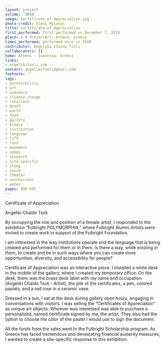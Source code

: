 ```yaml
---
layout: project
volume: '2019'
image: Certificate_of_Appreciation.jpg
photo_credit: Eleni Mylonas
title: Certificate of Appreciation
first_performed: first performed on December 7, 2019
place: I-D ProjectArt, Athens, Greece
times_performed: performed once in 2019
contributor: Angeliki Chaido Tsoli
collaborators: []
home: Athens - Ioannina, Greece
links:
- angelikitsoli.com
contact: angelikitsoli@gmail.com
footnote: ''
tags:
- accessibility
- art
- audience
- climate change
- conscious
- death
- earth
- food
- gallery
- Greece
- institution
- language
- life
- loss
- movement
- names
- research
- site-specific
- sleep
- sound
- theater
- unconscious
- water
pages: 606-607
---
```



Certificate of Appreciation

Angeliki Chaido Tsoli

By occupying the role and position of a female artist, I responded to the exhibition “Fulbright POLYMORPHIA,” where Fulbright Alumni Artists were invited to create work in support of the Fulbright Foundation.

I am interested in the way institutions operate and the language that is being created and performed for them or in them. Is there a way, while existing in them, to create and be in such ways where you can create more opportunities, diversity, and accessibility for people?

Certificate of Appreciation was an interactive piece. I installed a white desk in the middle of the gallery, where I created my temporary office. On the desk, there was the brass desk label with my name and occupation (Angeliki Chaido Tsoli - Artist), the pile of the certificates, a pen, colored pastels, and a red rose in a ceramic vase.

Dressed in a suit, I sat at the desk during gallery open hours, engaging in conversations with visitors. I was selling the “Certificates of Appreciation” as unique art objects. Whoever was interested was able to purchase a personalized, named certificate signed by me, the artist. They also had the option to choose the color of the pastel I would use to sign the document.

All the funds from the sales went to the Fulbright Scholarship program. As Greece has faced tremendous and devastating financial austerity measures, I wanted to create a site-specific response to this exhibition.
